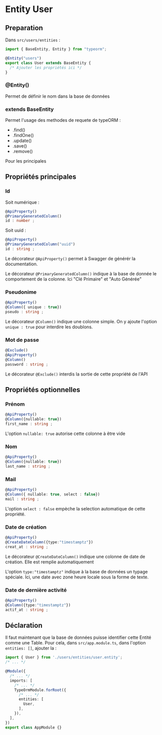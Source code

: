 # Entity User

## Preparation

Dans ```src/users/entities``` :

```ts
import { BaseEntity, Entity } from "typeorm";

@Entity("users")
export class User extends BaseEntity {
  /* Ajouter les propriétés ici */
}


```

### @Entity()

Permet de définir le nom dans la base de données


###  extends BaseEntity

Permet l'usage des methodes de requete de typeORM :
* .find()
* .findOne()
* .update()
* .save()
* .remove()

Pour les principales

## Propriétés principales

### Id

Soit numérique : 

```ts
@ApiProperty()
@PrimaryGeneratedColumn()
id : number ;
```

Soit uuid :

```ts
@ApiProperty()
@PrimaryGeneratedColumn("uuid")
id : string ;
```

Le décorateur ```@ApiProperty()``` permet à Swagger de générér la documentation.

Le décorateur ```@PrimaryGeneratedColumn()``` indique à la base de donnée le comportement de la colonne. Ici "Clé Primaire" et "Auto Générée"


### Pseudonime

```ts
@ApiProperty()
@Column({ unique : true})
pseudo : string ;
```

Le décorateur ```@Column()``` indique une colonne simple. On y ajoute l'option ```unique : true``` pour interdire les doublons.

### Mot de passe

```ts
@Exclude()
@ApiProperty()
@Column()
password : string ;
```

Le décorateur ```@Exclude()``` interdis la sortie de cette propriété de l'API

## Propriétés optionnelles

### Prénom

```ts
@ApiProperty()
@Column({nullable: true})
first_name : string ;
```

L'option ```nullable: true``` autorise cette colonne à être vide

### Nom

```ts
@ApiProperty()
@Column({nullable: true})
last_name : string ;
```

### Mail

```ts
@ApiProperty()
@Column({ nullable: true, select : false})
mail : string ;
```

L'option ```select : false``` empèche la selection automatique de cette propriété.

### Date de création

```ts
@ApiProperty()
@CreateDateColumn({type:"timestamptz"})
creat_at : string ;
```

Le décorateur ```@CreateDateColumn()``` indique une colonne de date de création. Elle est remplie automatiquement

L'option ```type:"timestamptz"``` indique à la base de données un typage spéciale. Ici, une date avec zone heure locale sous la forme de texte.


### Date de dernière activité

```ts
@ApiProperty()
@Column({type:"timestamptz"})
actif_at : string ;
```

## Déclaration

Il faut maintenant que la base de données puisse identifier cette Entité comme une Table. Pour cela, dans ```src/app.module.ts```, dans l'option ```entities: []```, ajouter la :

```ts
import { User } from './users/entities/user.entity';
/* ... */

@Module({
  /* ... */
  imports: [
    /* ... */
    TypeOrmModule.forRoot({
      /* ... */
      entities: [
        User,
      ],
    }),
  ],
})
export class AppModule {}
```


